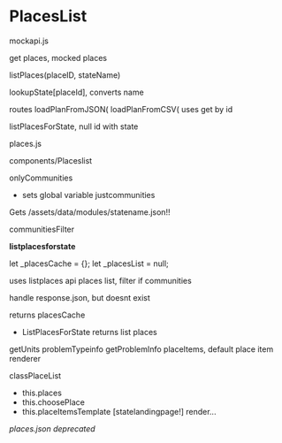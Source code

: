 # PlacesList

mockapi.js

get places, mocked places

listPlaces(placeID, stateName)

lookupState[placeId], converts name

routes loadPlanFromJSON(
loadPlanFromCSV( uses get by id

listPlacesForState, null id with state

places.js

components/Placeslist

onlyCommunities
- sets global variable justcommunities

Gets /assets/data/modules/statename.json!!


communitiesFilter

__listplacesforstate__

let _placesCache = {};
let _placesList = null;



uses listplaces api
places list, filter if communities

handle response.json, but doesnt exist


returns placesCache

- ListPlacesForState
returns list places




getUnits
problemTypeinfo
getProblemInfo
placeItems, default place item renderer

classPlaceList
- this.places
- this.choosePlace
- this.placeItemsTemplate [statelandingpage!]
render...

_places.json deprecated_

